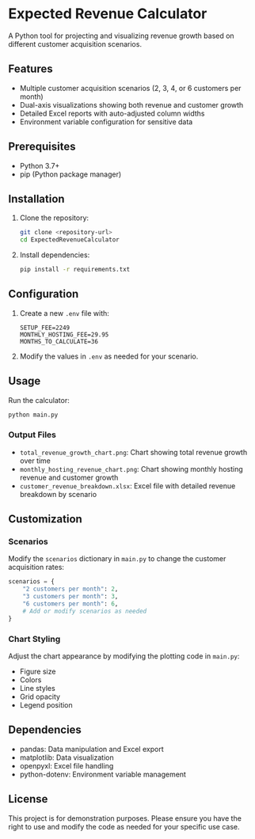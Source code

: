 # Expected Revenue Calculator

A Python tool for projecting and visualizing revenue growth based on different customer acquisition scenarios.

## Features

- Multiple customer acquisition scenarios (2, 3, 4, or 6 customers per month)
- Dual-axis visualizations showing both revenue and customer growth
- Detailed Excel reports with auto-adjusted column widths
- Environment variable configuration for sensitive data

## Prerequisites

- Python 3.7+
- pip (Python package manager)

## Installation

1. Clone the repository:
   ```bash
   git clone <repository-url>
   cd ExpectedRevenueCalculator
   ```

2. Install dependencies:
   ```bash
   pip install -r requirements.txt
   ```

## Configuration

1. Create a new `.env` file with:
   ```
   SETUP_FEE=2249
   MONTHLY_HOSTING_FEE=29.95
   MONTHS_TO_CALCULATE=36
   ```

2. Modify the values in `.env` as needed for your scenario.

## Usage

Run the calculator:
```bash
python main.py
```

### Output Files

- `total_revenue_growth_chart.png`: Chart showing total revenue growth over time
- `monthly_hosting_revenue_chart.png`: Chart showing monthly hosting revenue and customer growth
- `customer_revenue_breakdown.xlsx`: Excel file with detailed revenue breakdown by scenario

## Customization

### Scenarios
Modify the `scenarios` dictionary in `main.py` to change the customer acquisition rates:

```python
scenarios = {
    "2 customers per month": 2,
    "3 customers per month": 3,
    "6 customers per month": 6,
    # Add or modify scenarios as needed
}
```

### Chart Styling
Adjust the chart appearance by modifying the plotting code in `main.py`:
- Figure size
- Colors
- Line styles
- Grid opacity
- Legend position

## Dependencies

- pandas: Data manipulation and Excel export
- matplotlib: Data visualization
- openpyxl: Excel file handling
- python-dotenv: Environment variable management

## License

This project is for demonstration purposes. Please ensure you have the right to use and modify the code as needed for your specific use case.

